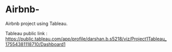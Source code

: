 # Airbnb-
Airbnb project using Tableau.

Tableau public link : https://public.tableau.com/app/profile/darshan.b.s5218/viz/Project1Tableau_17554381118710/Dashboard1
